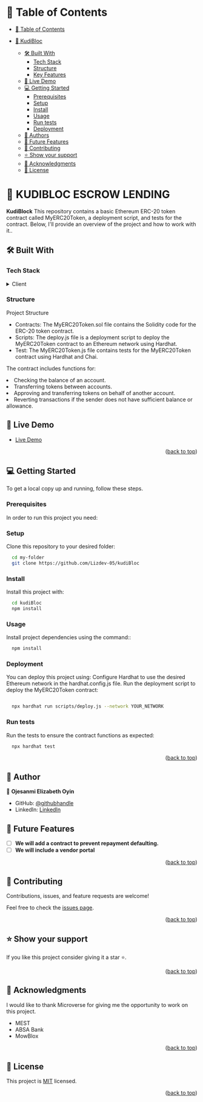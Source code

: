 # 📗 Table of Contents

- [📗 Table of Contents](#-table-of-contents)
- [📖 KudiBloc ](#-KudiBloc)

  - [🛠 Built With ](#-built-with-)
    - [Tech Stack ](#tech-stack-)
    - [Structure](#structure-)
    - [Key Features ](#key-features-)
  - [🚀 Live Demo ](#-live-demo-)
  - [💻 Getting Started ](#-getting-started-)
    - [Prerequisites](#prerequisites)
    - [Setup](#setup)
    - [Install](#install)
    - [Usage](#usage)
    - [Run tests](#run-tests)
    - [Deployment](#deployment)
  - [👥 Authors ](#-authors-)
  - [🔭 Future Features ](#-future-features-)
  - [🤝 Contributing ](#-contributing-)
  - [⭐️ Show your support ](#️-show-your-support-)
  - [🙏 Acknowledgments ](#-acknowledgments-)
  - [📝 License ](#-license-)

# 📖 KUDIBLOC ESCROW LENDING <a name="about-project"></a>

**KudiBlock** This repository contains a basic Ethereum ERC-20 token contract called MyERC20Token, a deployment script, and tests for the contract. Below, I'll provide an overview of the project and how to work with it..

## 🛠 Built With <a name="built-with"></a>

### Tech Stack <a name="tech-stack"></a>

<details>
  <summary>Client</summary>
  <ul>
   <li><a href="https://soliditylang.org/">Solidity</a></li>
    <li><a href="https://hardhat.org/"></a>Hardhat</li>
    <li><a href="#">Chai</a></li>
    <li><a href="#">Infura</a></li>
  </ul>
</details>

### Structure <a name="structure"></a>

<detail>
  <summary>Project Structure</summary>
  <ul>
    <li>Contracts: The MyERC20Token.sol file contains the Solidity code for the ERC-20 token contract.</li>
    <li>Scripts: The deploy.js file is a deployment script to deploy the MyERC20Token contract to an Ethereum network using Hardhat.</li>
    <li>Test: The MyERC20Token.js file contains tests for the MyERC20Token contract using Hardhat and Chai.</li>
    
  </ul>
  <p>The contract includes functions for:
    <li>Checking the balance of an account.</li>
    <li>Transferring tokens between accounts.</li>
    <li>Approving and transferring tokens on behalf of another account.</li>
    <li>Reverting transactions if the sender does not have sufficient balance or allowance.</li>
</p>
</detail>

## 🚀 Live Demo <a name="live-demo"></a>

- [ Live Demo](https://remix.ethereum.org/#lang=en&optimize=false&runs=200&evmVersion=null&version=soljson-v0.8.20+commit.a1b79de6.js)

<p align="right">(<a href="#readme-top">back to top</a>)</p>

## 💻 Getting Started <a name="getting-started"></a>

To get a local copy up and running, follow these steps.

### Prerequisites

In order to run this project you need:

### Setup

Clone this repository to your desired folder:

```sh
  cd my-folder
  git clone https://github.com/Lizdev-05/kudiBloc
```

### Install

Install this project with:

```sh
  cd kudiBloc
  npm install
```

### Usage

Install project dependencies using the command::

```sh
  npm install
```

### Deployment

You can deploy this project using:
Configure Hardhat to use the desired Ethereum network in the hardhat.config.js file.
Run the deployment script to deploy the MyERC20Token contract:

```sh

  npx hardhat run scripts/deploy.js --network YOUR_NETWORK

```

### Run tests

Run the tests to ensure the contract functions as expected:

```sh
  npx hardhat test

```

<p align="right">(<a href="#readme-top">back to top</a>)</p>

## 👥 Author <a name="author"></a>

👤 **Ojesanmi Elizabeth Oyin**

- GitHub: [@githubhandle](https://github.com/Lizdev-05)
- LinkedIn: [LinkedIn](https://www.linkedin.com/in/elizabeth-oyinlade-ojesanmi-0702aa16a)

<!-- 👤 **Ojesanmi Elizabeth Oyin**

- GitHub: [@githubhandle](https://github.com/Lizdev-05)
- LinkedIn: [LinkedIn](https://www.linkedin.com/in/elizabeth-oyinlade-ojesanmi-0702aa16a)

👤 **Ojesanmi Elizabeth Oyin**

- GitHub: [@githubhandle](https://github.com/Lizdev-05)
- LinkedIn: [LinkedIn](https://www.linkedin.com/in/elizabeth-oyinlade-ojesanmi-0702aa16a) -->

## 🔭 Future Features <a name="future-features"></a>

- [ ] **We will add a contract to prevent repayment defaulting.**
- [ ] **We will include a vendor portal**

<p align="right">(<a href="#readme-top">back to top</a>)</p>

## 🤝 Contributing <a name="contributing"></a>

Contributions, issues, and feature requests are welcome!

Feel free to check the [issues page](https://github.com/Lizdev-05/kudiBloc/issues).

<p align="right">(<a href="#readme-top">back to top</a>)</p>

## ⭐️ Show your support <a name="support"></a>

If you like this project consider giving it a star ⭐️.

<p align="right">(<a href="#readme-top">back to top</a>)</p>

## 🙏 Acknowledgments <a name="acknowledgements"></a>

I would like to thank Microverse for giving me the opportunity to work on this project.

- MEST
- ABSA Bank
- MowBlox
<p align="right">(<a href="#readme-top">back to top</a>)</p>

## 📝 License <a name="license"></a>

This project is [MIT](#) licensed.

<p align="right">(<a href="#readme-top">back to top</a>)</p>
